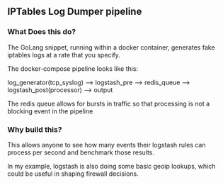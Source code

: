 ## IPTables Log Dumper pipeline

### What Does this do?

The GoLang snippet, running within a docker container, generates fake iptables logs 
at a rate that you specify.

The docker-compose pipeline looks like this:

log_generator(tcp_syslog) --> logstash_pre --> redis_queue --> logstash_post(processor) --> output

The redis queue allows for bursts in traffic so that processing is not a blocking event 
in the pipeline

### Why build this?

This allows anyone to see how many events their logstash rules can process per second and
benchmark those results.

In my example, logstash is also doing some basic geoip lookups, which could be useful
in shaping firewall decisions.